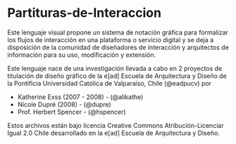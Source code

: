 Partituras-de-Interaccion
=========================

Este lenguaje visual propone un sistema de notación gráfica para formalizar los flujos de interacción en una plataforma o servicio digital y se deja a disposición de la comunidad de diseñadores de interacción y arquitectos de información para su uso, modificación y extensión. 

Este lenguaje nace de una investigación llevada a cabo en 2 proyectos de titulación de diseño gráfico de la e[ad] Escuela de Arquitectura y Diseño de la Pontificia Universidad Católica de Valparaíso, Chile (@eadpucv) por

+ Katherine Exss (2007 - 2008) - (@alikathe)
+ Nicole Dupré (2008) - (@dupre)
+ Prof. Herbert Spencer - (@hspencer)

Estos archivos están bajo licencia Creative Commons Atribución-Licenciar Igual 2.0 Chile desarrollado en la e[ad] Escuela de Arquitectura y Diseño.
